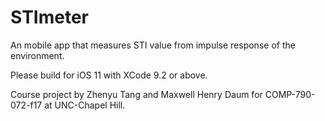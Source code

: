 # STImeter
An mobile app that measures STI value from impulse response of the environment.

Please build for iOS 11 with XCode 9.2 or above.

Course project by Zhenyu Tang and Maxwell Henry Daum for COMP-790-072-f17 at UNC-Chapel Hill.
